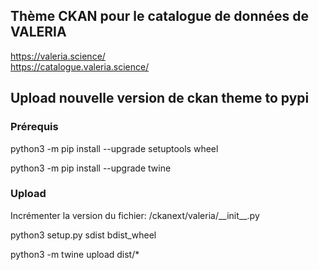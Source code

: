 ## Thème CKAN pour le catalogue de données de VALERIA
https://valeria.science/  
https://catalogue.valeria.science/

## Upload nouvelle version de ckan theme to pypi

### Prérequis

python3 -m pip install --upgrade setuptools wheel

python3 -m pip install --upgrade twine

### Upload

Incrémenter la version du fichier: /ckanext/valeria/\_\_init\_\_.py

python3 setup.py sdist bdist_wheel

python3 -m twine upload dist/*